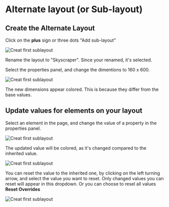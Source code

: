 # Alternate layout (or Sub-layout)

## Create the Alternate Layout
Click on the **plus** sign or three dots "Add sub-layout"

![Creat first sublayout](https://chilipublishdocs.imgix.net/GraFx_studio/how_to/sublayout2.gif)

Rename the layout to "Skyscraper". Since your renamed, it's selected.

Select the properties panel, and change the dimentions to 160 x 600.

![Creat first sublayout](https://chilipublishdocs.imgix.net/GraFx_studio/how_to/sublayout1.png)

The new dimensions appear colored. This is because they differ from the base values.

## Update values for elements on your layout

Select an element in the page, and change the value of a property in the properties panel.

![Creat first sublayout](https://chilipublishdocs.imgix.net/GraFx_studio/how_to/altlayout5.png)

The updated value will be colored, as it's changed compared to the inherited value.

![Creat first sublayout](https://chilipublishdocs.imgix.net/GraFx_studio/how_to/altlayout6.png)

You can reset the value to the inherited one, by clicking on the left turning arrow, and select the value you want to reset. Only changed values you can reset will appear in this dropdown. Or you can choose to resel all values **Reset Overrides**

![Creat first sublayout](https://chilipublishdocs.imgix.net/GraFx_studio/how_to/altlayout7.png)

